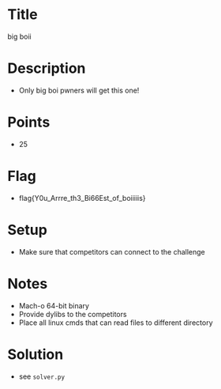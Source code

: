 # Title

big boii

# Description

- Only big boi pwners will get this one!

# Points

- 25

# Flag

- flag{Y0u_Arrre_th3_Bi66Est_of_boiiiiis}

# Setup

- Make sure that competitors can connect to the challenge

# Notes

- Mach-o 64-bit binary
- Provide dylibs to the competitors 
- Place all linux cmds that can read files to different directory

# Solution

- see `solver.py`
